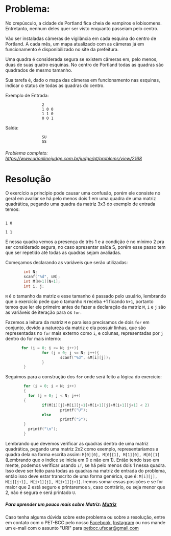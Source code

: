 # Problema:

No crepúsculo, a cidade de Portland fica cheia de vampiros e lobisomens. Entretanto, nenhum deles quer ser visto enquanto passeiam pelo centro.

Vão ser instaladas câmeras de vigilância em cada esquina do centro de Portland. A cada mês, um mapa atualizado com as câmeras já em funcionamento é disponibilizado no site da prefeitura.

Uma quadra é considerada segura se existem câmeras em, pelo menos, duas de suas quatro esquinas. No centro de Portland todas as quadras são quadrados de mesmo tamanho.

Sua tarefa é, dado o mapa das câmeras em funcionamento nas esquinas, indicar o status de todas as quadras do centro.


Exemplo de Entrada:

                    2
                    1 0 0
                    1 1 0
                    0 0 1
Saída: 

                    SU
                    SS


###### Problema completo: https://www.urionlinejudge.com.br/judge/pt/problems/view/2168

# Resolução

O exercício a princípio pode causar uma confusão, porém ele consiste no geral em avaliar se há pelo menos dois 1 em uma quadra de uma matriz quadrática, pegando uma quadra da matriz 3x3 do exemplo de entrada temos:  

                                                                          1 0 
                                                                          1 1 

E nessa quadra vemos a presença de três 1 e a condição é no mínimo 2 pra ser considerado segura, no caso apresentar saída S, porém esse passo tem que ser repetido até todas as quadras sejam avaliadas.

Começamos declarando as variáveis que serão utilizadas:

```c
        int N;
        scanf("%d", &N);
        int M[N+1][N+1];
        int i, j;
```

`N` é o tamanho da matriz e esse tamanho é passado pelo usuário, lembrando que o exercício pede que o tamanho `N` receba +1 ficando `N+1`, portanto temos que ler ele primeiro antes de fazer a declaração da matriz `M`, `i` e `j` são as variáveis de iteração para os `for`.

Fazemos a leitura da matriz `M` e para isso precisamos de dois `for` em conjunto, devido a natureza da matriz e ela possuir linhas, que são representadas no `for` mais externo como `i`, e colunas, representadas por `j` dentro do for mais interno:

```c
       for (i = 0; i <= N; i++){  
                for (j = 0; j <= N; j++){
                        scanf("%d", &M[i][j]);
                } 
        } 
```

Seguimos para a construção dos `for` onde será feito a lógica do exercício:

```c
        for (i = 0; i < N; i++)
        {  
          for (j = 0; j < N; j++)
        {
                if(M[i][j]+M[i][j+1]+M[i+1][j]+M[i+1][j+1] < 2)
                        printf("U");
                else 
                        printf("S");
        }
          printf("\n");
        }

```

Lembrando que devemos verificar as quadras dentro de uma matriz quadrática, pegando uma matriz 2x2 como exemplo, representaríamos a quadra dela na forma escrita assim: `M[0][0], M[0][1], M[1][0], M[0][1]` (Lembrando que o indíce se inicia em 0 e não em 1). Então tendo isso em mente, podemos verificar usando `if`, se há pelo menos dois 1 nessa quadra. Isso deve ser feito para todas as quadras na matriz de entrada do problema, então isso deve estar transcrito de uma forma genérica, que é: `M[i][j], M[i][j+1], M[i+1][j], M[i+1][j+1]`. Iremos somar essas posições e se for maior que 2 está seguro e printaremos `S`, caso contrário, ou seja menor que 2, não é segura e será printado `U`.

##### Para aprender um pouco mais sobre Matriz: [Matriz](http://linguagemc.com.br/matriz-em-c/)

Caso tenha alguma dúvida sobre este problema ou sobre a resolução, entre em contato com o PET-BCC pelo nosso
[Facebook](https://www.facebook.com/petbcc/),
[Instagram](https://www.instagram.com/petbcc.ufscar/)
ou nos mande um e-mail com o assunto "URI" para petbcc.ufscar@gmail.com